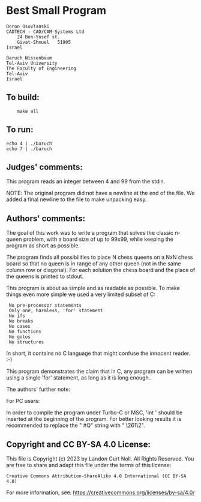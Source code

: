 # Best Small Program

	Doron Osovlanski
	CADTECH - CAD/CAM Systems Ltd
        24 Ben-Yosef st.
        Givat-Shmuel   51905
	Israel

	Baruch Nissenbaum
	Tel-Aviv University
	The Faculty of Engineering
	Tel-Aviv
	Israel

## To build:

        make all

## To run:

	echo 4 | ./baruch
	echo 7 | ./baruch

## Judges' comments:

This program reads an integer between 4 and 99 from the stdin.

NOTE: The original program did not have a newline at the end of the file.  We
added a final newline to the file to make unpacking easy.

## Authors' comments:

The goal of this work was to write a program that solves the
classic n-queen problem, with a board size of up to 99x99, while
keeping the program as short as possible.

The program finds all possibilities to place N chess queens on
a NxN chess board so that no queen is in range of any other queen
(not in the same column row or diagonal).  For each solution the
chess board and the place of the queens is printed to stdout.


This program is about as simple and as readable as possible.
To make things even more simple we used a very limited subset of C:

     No pre-processor statements
     Only one, harmless, 'for' statement
     No ifs
     No breaks
     No cases
     No functions
     No gotos
     No structures

In short, it contains no C language that might confuse the
innocent reader.  :-)


This program demonstrates the claim that in C, any program
can be written using a single 'for' statement, as long as it is
long enough..

The authors' further note:

For PC users:

In order to compile the program under Turbo-C or MSC, 'int '
should be inserted at the beginning of the program.
For better looking results it is recommended to replace the " #Q"
string with " \261\2".

## Copyright and CC BY-SA 4.0 License:

This file is Copyright (c) 2023 by Landon Curt Noll.  All Rights Reserved.
You are free to share and adapt this file under the terms of this license:

    Creative Commons Attribution-ShareAlike 4.0 International (CC BY-SA 4.0)

For more information, see: https://creativecommons.org/licenses/by-sa/4.0/
